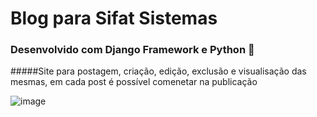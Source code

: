 # Blog para Sifat Sistemas 
### Desenvolvido com Django Framework e Python 🐍
#####Site para postagem, criação, edição, exclusão e visualisação das mesmas, em cada post é possível comenetar na publicação


![image](https://user-images.githubusercontent.com/56875087/160389467-d890add7-66c7-46d1-997f-05298000114f.png)
